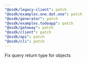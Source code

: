 ```yaml
---
"@osdk/legacy-client": patch
"@osdk/examples.one.dot.one": patch
"@osdk/generator": patch
"@osdk/examples.todoapp": patch
"@osdk/gateway": patch
"@osdk/client": patch
"@osdk/api": patch
"@osdk/cli": patch
---
```


Fix query return type for objects
